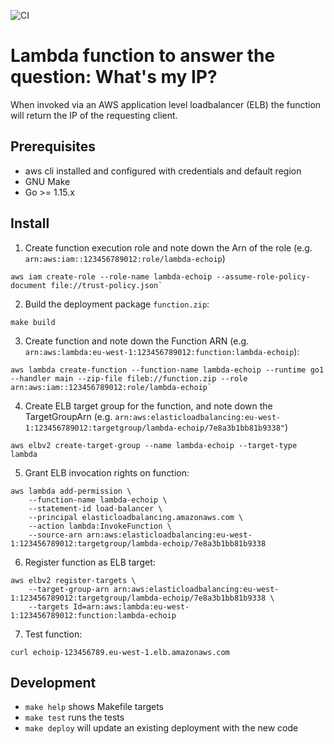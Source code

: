 ![CI](https://github.com/arnd/lambda-echoip/workflows/CI/badge.svg)

# Lambda function to answer the question: What's my IP?

When invoked via an AWS application level loadbalancer (ELB) the function will return the IP of the requesting client.

## Prerequisites

* aws cli installed and configured with credentials and default region
* GNU Make
* Go >= 1.15.x

## Install

1. Create function execution role and note down the Arn of the role (e.g. `arn:aws:iam::123456789012:role/lambda-echoip`)
```shell
aws iam create-role --role-name lambda-echoip --assume-role-policy-document file://trust-policy.json`
```
2. Build the deployment package `function.zip`:
```
make build
```
3. Create function and note down the Function ARN (e.g. `arn:aws:lambda:eu-west-1:123456789012:function:lambda-echoip`):
```shell
aws lambda create-function --function-name lambda-echoip --runtime go1 --handler main --zip-file fileb://function.zip --role arn:aws:iam::123456789012:role/lambda-echoip`
```
4. Create ELB target group for the function, and note down the TargetGroupArn (e.g. `arn:aws:elasticloadbalancing:eu-west-1:123456789012:targetgroup/lambda-echoip/7e8a3b1bb81b9338"`)
```shell
aws elbv2 create-target-group --name lambda-echoip --target-type lambda
```
5. Grant ELB invocation rights on function:
```shell
aws lambda add-permission \
    --function-name lambda-echoip \
    --statement-id load-balancer \
    --principal elasticloadbalancing.amazonaws.com \
    --action lambda:InvokeFunction \
    --source-arn arn:aws:elasticloadbalancing:eu-west-1:123456789012:targetgroup/lambda-echoip/7e8a3b1bb81b9338
```
6. Register function as ELB target:
```shell
aws elbv2 register-targets \
    --target-group-arn arn:aws:elasticloadbalancing:eu-west-1:123456789012:targetgroup/lambda-echoip/7e8a3b1bb81b9338 \
    --targets Id=arn:aws:lambda:eu-west-1:123456789012:function:lambda-echoip
```
7. Test function:
```shell
curl echoip-123456789.eu-west-1.elb.amazonaws.com
```

## Development

* `make help` shows Makefile targets
* `make test`  runs the tests
* `make deploy` will update an existing deployment with the new code
